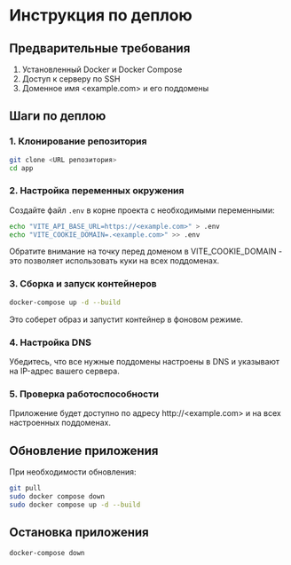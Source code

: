 # Инструкция по деплою

## Предварительные требования

1. Установленный Docker и Docker Compose
2. Доступ к серверу по SSH
3. Доменное имя <example.com> и его поддомены

## Шаги по деплою

### 1. Клонирование репозитория

```bash
git clone <URL репозитория>
cd app
```

### 2. Настройка переменных окружения

Создайте файл `.env` в корне проекта с необходимыми переменными:

```bash
echo "VITE_API_BASE_URL=https://<example.com>" > .env
echo "VITE_COOKIE_DOMAIN=.<example.com>" >> .env
```

Обратите внимание на точку перед доменом в VITE_COOKIE_DOMAIN - это позволяет использовать куки на всех поддоменах.

### 3. Сборка и запуск контейнеров

```bash
docker-compose up -d --build
```

Это соберет образ и запустит контейнер в фоновом режиме.

### 4. Настройка DNS

Убедитесь, что все нужные поддомены настроены в DNS и указывают на IP-адрес вашего сервера.

### 5. Проверка работоспособности

Приложение будет доступно по адресу http://<example.com> и на всех настроенных поддоменах.

## Обновление приложения

При необходимости обновления:

```bash
git pull
sudo docker compose down
sudo docker compose up -d --build
```

## Остановка приложения

```bash
docker-compose down
```
